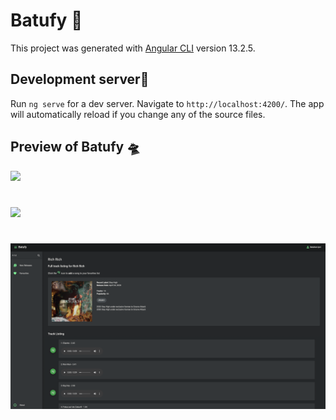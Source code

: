 # Batufy 🐼

This project was generated with [Angular CLI](https://github.com/angular/angular-cli) version 13.2.5.

## Development server👾

Run `ng serve` for a dev server. Navigate to `http://localhost:4200/`. The app will automatically reload if you change any of the source files.

## Preview of Batufy 🛸

![](/src/assets/images/preview1.png)

#

![](/src/assets/images/preview2.png)

#

![](/src/assets/images/preview3.png)
